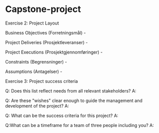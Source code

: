 # Capstone-project

Exercise 2: Project Layout

Business Objectives (Forretningsmål) - 

Project Deliveries (Prosjektleveranser) -

Project Executions (Prosjektgjennomføringer) -

Constraints (Begrensninger) -

Assumptions (Antagelser) -










Exercise 3: Project success criteria

Q: Does this list reflect needs from all relevant stakeholders?
A: 

Q: Are these "wishes" clear enough to guide the management and development of the project?
A:

Q: What can be the success criteria for this project?
A:

Q:What can be a timeframe for a team of three people including you?
A: 
